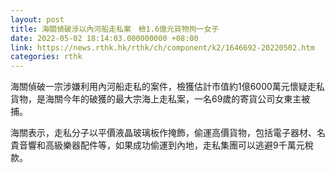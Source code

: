 ```yaml
---
layout: post
title: 海關偵破涉以內河船走私案　檢1.6億元貨物拘一女子
date: 2022-05-02 18:14:03.000000000 +08:00
link: https://news.rthk.hk/rthk/ch/component/k2/1646692-20220502.htm
categories: rthk
---
```


海關偵破一宗涉嫌利用內河船走私的案件，檢獲估計市值約1億6000萬元懷疑走私貨物，是海關今年的破獲的最大宗海上走私案，一名69歲的寄貨公司女東主被捕。

海關表示，走私分子以平價液晶玻璃板作掩飾，偷運高價貨物，包括電子器材、名貴音響和高級樂器配件等，如果成功偷運到內地，走私集團可以逃避9千萬元稅款。
